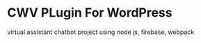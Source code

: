 <h1>CWV PLugin For WordPress</h1>
virtual assistant chatbot project using node js, firebase, webpack
